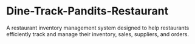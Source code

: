 # Dine-Track-Pandits-Restaurant
A restaurant inventory management system designed to help restaurants efficiently track and manage their inventory, sales, suppliers, and orders.
